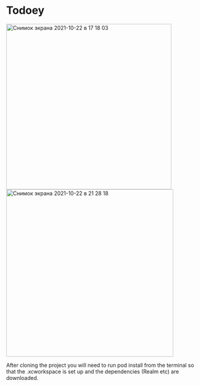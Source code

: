 # Todoey

<img width="441" alt="Снимок экрана 2021-10-22 в 17 18 03" src="https://user-images.githubusercontent.com/66667779/138472360-e69e1938-4ee8-4f63-b8d7-76c994ef6674.png">

<img width="446" alt="Снимок экрана 2021-10-22 в 21 28 18" src="https://user-images.githubusercontent.com/66667779/138505135-73bf6511-a5eb-4008-960b-c967a8312a64.png">

After cloning the project you will need to run pod install from the terminal so that the .xcworkspace is set up and the dependencies (Realm etc) are downloaded.

